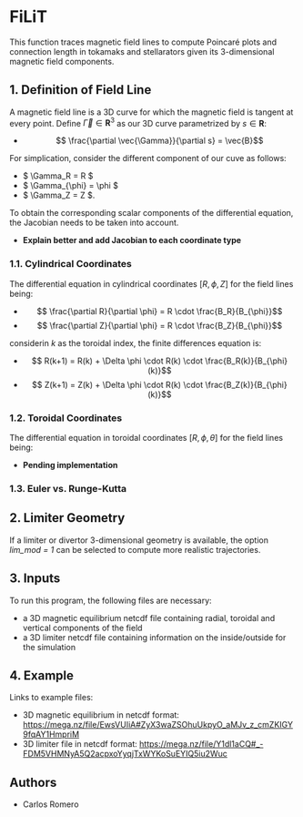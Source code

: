 # FiLiT
This function traces magnetic field lines to compute Poincaré plots and connection length in tokamaks and stellarators given its 3-dimensional magnetic field components. 

## 1. Definition of Field Line
A magnetic field line is a 3D curve for which the magnetic field is tangent at every point.
Define $\vec{\Gamma} \in \mathbf{R}^3$ as our 3D curve parametrized by $s \in \mathbf{R}$:
- $$ \frac{\partial \vec{\Gamma}}{\partial s} = \vec{B}$$

For simplication, consider the different component of our cuve as follows: 
- $ \Gamma_R = R $
- $ \Gamma_{\phi} = \phi $
- $ \Gamma_Z = Z $.

To obtain the corresponding scalar components of the differential equation, the Jacobian needs to be taken into account. 
- **Explain better and add Jacobian to each coordinate type**


### 1.1. Cylindrical Coordinates
The differential equation in cylindrical coordinates $[R, \phi, Z]$ for the field lines being:

- $$ \frac{\partial R}{\partial \phi} =  R \cdot \frac{B_R}{B_{\phi}}$$
- $$ \frac{\partial Z}{\partial \phi} =  R \cdot \frac{B_Z}{B_{\phi}}$$


considerin *k* as the toroidal index, the finite differences equation is:

- $$ R(k+1) = R(k) + \Delta \phi \cdot  R(k) \cdot \frac{B_R(k)}{B_{\phi}(k)}$$
- $$ Z(k+1) = Z(k) + \Delta \phi \cdot  R(k) \cdot \frac{B_Z(k)}{B_{\phi}(k)}$$


### 1.2. Toroidal Coordinates
The differential equation in toroidal coordinates $[R, \phi, \theta]$ for the field lines being:
- **Pending implementation**


### 1.3. Euler vs. Runge-Kutta


## 2. Limiter Geometry
If a limiter or divertor 3-dimensional geometry is available, the option *lim_mod = 1* can be selected to compute more realistic trajectories.


## 3. Inputs
To run this program, the following files are necessary:
  - a 3D magnetic equilibrium netcdf file containing radial, toroidal and vertical components of the field
  - a 3D limiter netcdf file containing information on the inside/outside for the simulation
 
## 4. Example
Links to example files:
  - 3D magnetic equilibrium in netcdf format: https://mega.nz/file/EwsVUIiA#ZyX3waZSOhuUkpyO_aMJv_z_cmZKIGY9fqAY1HmpriM
  - 3D limiter file in netcdf format: https://mega.nz/file/Y1dl1aCQ#_-FDM5VHMNyA5Q2acpxoYyqjTxWYKoSuEYIQ5iu2Wuc

## Authors
- Carlos Romero

